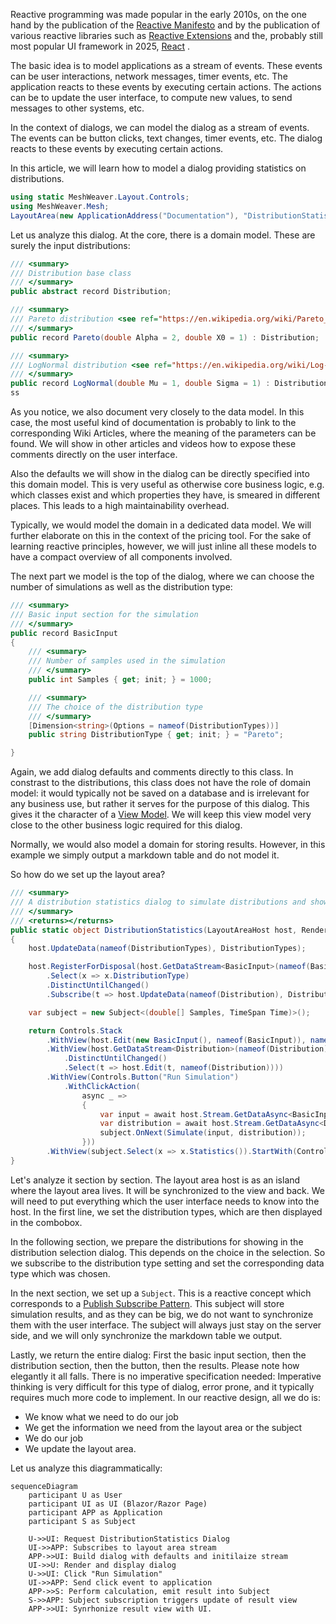 ﻿---
Title: "Reactive Dialogs: Handle Complex Logic"
Abstract: >
    In typical business applications, we often encounter dialogs which contain
    complex business logic. We need to react on user interaction, switch parts depending
    on certain settings, compute results and display them. Reactive design is a low-
    complexity way of achieving this. It is robust, simpler to think about and easier to write.
Thumbnail: "images/Reactive Dialogs.jpeg"
Published: "2025-02-20"
Authors:
  - "Roland Bürgi"
Tags:
  - "Documentation"
  - "Conceptual"
  - "Reactive"
  - "Dialogs"
---
Reactive programming was made popular in the early 2010s, on the one hand by the publication
of the [Reactive Manifesto](https://reactivemanifesto.org/) and by the publication of 
various reactive libraries such as
[Reactive Extensions](http://reactivex.io/) and the, probably still most popular UI framework in 2025, 
[React](https://react.dev/) . 

The basic idea is to model applications as a stream of events. These events can be user interactions,
network messages, timer events, etc. The application reacts to these events by executing certain
actions. The actions can be to update the user interface, to compute new values, to send messages
to other systems, etc.

In the context of dialogs, we can model the dialog as a stream of events. The events can be
button clicks, text changes, timer events, etc. The dialog reacts to these events by executing
certain actions. 

In this article, we will learn how to model a dialog providing statistics on distributions.

```csharp --render Dialog
using static MeshWeaver.Layout.Controls;
using MeshWeaver.Mesh;
LayoutArea(new ApplicationAddress("Documentation"), "DistributionStatistics")
```

Let us analyze this dialog. At the core, there is a domain model.
These are surely the input distributions:

```csharp
/// <summary>
/// Distribution base class
/// </summary>
public abstract record Distribution;

/// <summary>
/// Pareto distribution <see ref="https://en.wikipedia.org/wiki/Pareto_distribution"/>
/// </summary>
public record Pareto(double Alpha = 2, double X0 = 1) : Distribution;

/// <summary>
/// LogNormal distribution <see ref="https://en.wikipedia.org/wiki/Log-normal_distribution"/>
/// </summary>
public record LogNormal(double Mu = 1, double Sigma = 1) : Distribution;
ss
```

As you notice, we also document very closely to the data model. In this case, the most useful kind of
documentation is probably to link to the corresponding Wiki Articles, where
the meaning of the parameters can be found. We will show in other articles and videos how
to expose these comments directly on the user interface.

Also the defaults we will show in the dialog can be directly specified into this domain model. This is very useful
as otherwise core business logic, e.g. which classes exist and which properties they have, is
smeared in different places. This leads to a high maintainability overhead.

Typically, we would model the domain in a dedicated data model. We will further elaborate on this in the context
of the pricing tool. For the sake of learning reactive principles, however, we will just
inline all these models to have a compact overview of all components involved.

The next part we model is the top of the dialog, where we can choose the number of simulations as well as the distribution type:

```csharp
/// <summary>
/// Basic input section for the simulation
/// </summary>
public record BasicInput
{
    /// <summary>
    /// Number of samples used in the simulation
    /// </summary>
    public int Samples { get; init; } = 1000;

    /// <summary>
    /// The choice of the distribution type
    /// </summary>
    [Dimension<string>(Options = nameof(DistributionTypes))]
    public string DistributionType { get; init; } = "Pareto";

}
```

Again, we add dialog defaults and comments directly to this class. In constrast to the distributions, this class
does not have the role of domain model: it would typically not be saved on a database and is irrelevant for any 
business use, but rather it serves for the purpose of this dialog. This gives it the character of a [View Model](https://en.wikipedia.org/wiki/Model%E2%80%93view%E2%80%93viewmodel).
We will keep this view model very close to the other business logic required for this dialog.

Normally, we would also model a domain for storing results. However, in this example we simply output a 
markdown table and do not model it.

So how do we set up the layout area?

```csharp
/// <summary>
/// A distribution statistics dialog to simulate distributions and show statistics.
/// </summary>
/// <returns></returns>
public static object DistributionStatistics(LayoutAreaHost host, RenderingContext context)
{
    host.UpdateData(nameof(DistributionTypes), DistributionTypes);

    host.RegisterForDisposal(host.GetDataStream<BasicInput>(nameof(BasicInput))
        .Select(x => x.DistributionType)
        .DistinctUntilChanged()
        .Subscribe(t => host.UpdateData(nameof(Distribution), Distributions[t])));

    var subject = new Subject<(double[] Samples, TimeSpan Time)>();

    return Controls.Stack
        .WithView(host.Edit(new BasicInput(), nameof(BasicInput)), nameof(BasicInput))
        .WithView(host.GetDataStream<Distribution>(nameof(Distribution)).Select(x => x.GetType())
            .DistinctUntilChanged()
            .Select(t => host.Edit(t, nameof(Distribution))))
        .WithView(Controls.Button("Run Simulation")
            .WithClickAction(
                async _ =>
                {
                    var input = await host.Stream.GetDataAsync<BasicInput>(nameof(BasicInput));
                    var distribution = await host.Stream.GetDataAsync<Distribution>(nameof(Distribution));
                    subject.OnNext(Simulate(input, distribution));
                }))
        .WithView(subject.Select(x => x.Statistics()).StartWith(Controls.Markdown("### Click to run simulation")));
}

```

Let's analyze it section by section. The layout area host is as an island where the layout area lives.
It will be synchronized to the view and back. We will need to put everything which the user interface
needs to know into the host. In the first line, we set the distribution types, which are then
displayed in the combobox. 

In the following section, we prepare the distributions for showing in the distribution selection
dialog. This depends on the choice in the selection. So we subscribe to the distribution type setting
and set the corresponding data type which was chosen.

In the next section, we set up a `Subject`. This is a reactive concept which corresponds to a 
[Publish Subscribe Pattern](https://en.wikipedia.org/wiki/Publish%E2%80%93subscribe_pattern).
This subject will store simulation results, and as they can be big, we do not want to synchronize them
with the user interface. The subject will always just stay on the server side, and we will only
synchronize the markdown table we output.

Lastly, we return the entire dialog: First the basic input section, then the distribution section, then the button, then the results.
Please note how elegantly it all falls. There is no imperative specification needed: Imperative thinking is very difficult
for this type of dialog, error prone, and it typically requires much more code to implement. In our reactive design, all we do is:

- We know what we need to do our job
- We get the information we need from the layout area or the subject
- We do our job
- We update the layout area.

Let us analyze this diagrammatically:

```mermaid
sequenceDiagram
    participant U as User
    participant UI as UI (Blazor/Razor Page)
    participant APP as Application
    participant S as Subject

    U->>UI: Request DistributionStatistics Dialog
    UI->>APP: Subscribes to layout area stream
    APP->>UI: Build dialog with defaults and initilaize stream
    UI->>U: Render and display dialog
    U->>UI: Click "Run Simulation"
    UI->>APP: Send click event to application
    APP->>S: Perform calculation, emit result into Subject
    S->>APP: Subject subscription triggers update of result view
    APP->>UI: Synrhonize result view with UI.
```
